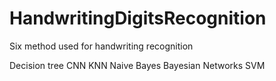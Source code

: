 # HandwritingDigitsRecognition

Six method used for handwriting recognition

Decision tree
CNN
KNN
Naive Bayes
Bayesian Networks
SVM
